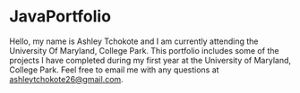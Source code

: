 # JavaPortfolio

Hello, my name is Ashley Tchokote and I am currently attending the University Of Maryland, College Park. This portfolio includes some of the 
projects I have completed during my first year at the University of Maryland, College Park. Feel free to email me with any questions at
ashleytchokote26@gmail.com.
